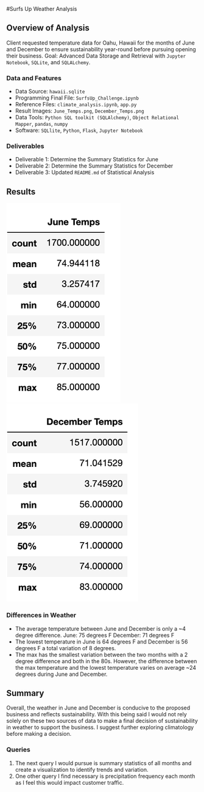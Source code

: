#Surfs Up Weather Analysis
## Overview of Analysis
Client requested temperature data for Oahu, Hawaii for the months of June and December to ensure sustainability year-round before pursuing opening their business. 
Goal: Advanced Data Storage and Retrieval with `Jupyter Notebook`, `SQLite`, and `SQLALchemy`.
### Data and Features
- Data Source: `hawaii.sqlite`
- Programming Final File: `SurfsUp_Challenge.ipynb`
- Reference Files: `climate_analysis.ipynb`, `app.py`
- Result Images: `June_Temps.png`, `December_Temps.png`
-  Data Tools: `Python SQL toolkit (SQLAlchemy)`, `Object Relational Mapper`, `pandas`, `numpy`
-  Software: `SQLlite`, `Python`, `Flask`, `Jupyter Notebook`
### Deliverables 
- Deliverable 1: Determine the Summary Statistics for June
- Deliverable 2: Determine the Summary Statistics for December
- Deliverable 3: Updated `README.md` of Statistical Analysis
## Results
![June_Temps]( https://github.com/cmwardcode/surfs_up/blob/main/June_Temps.png)
![December_Temps]( https://github.com/cmwardcode/surfs_up/blob/main/December_Temps.png)
### Differences in Weather
-  The average temperature between June and December is only a ~4  degree difference. 
June: 75 degrees F 
December: 71 degrees F
- The lowest temperature in June is 64 degrees F and December is 56 degrees F a total variation of 8 degrees.
- The max has the smallest variation between the two months with a 2 degree difference and both in the 80s. However, the difference between the max temperature and the lowest temperature varies on average ~24 degrees during June and December. 
## Summary
Overall, the weather in June and December is conducive to the proposed business and reflects sustainability. With this being said I would not rely solely on these two sources of data to make a final decision of sustainability in weather to support the business. I suggest further exploring climatology before making a decision. 
### Queries
1.	The next query I would pursue is summary statistics of all months and create a visualization to identify trends and variation.
2.	One other query I find necessary is precipitation frequency each month as I feel this would impact customer traffic. 
